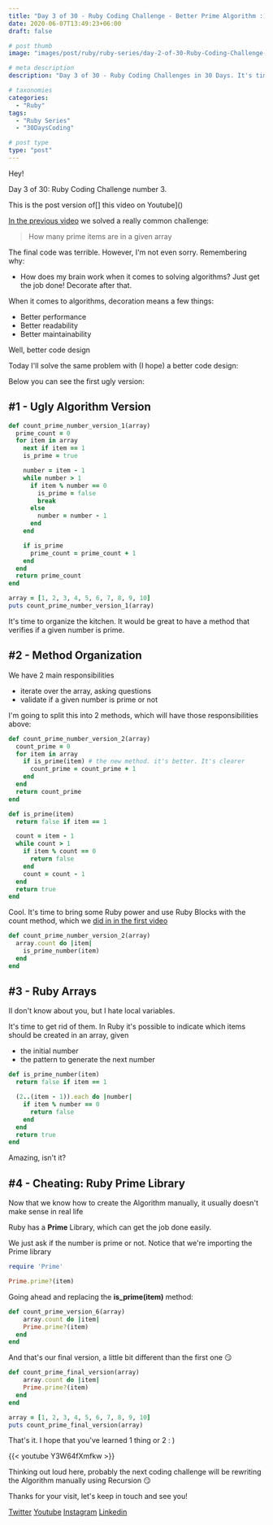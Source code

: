 ```yaml
---
title: "Day 3 of 30 - Ruby Coding Challenge - Better Prime Algorithm :)"
date: 2020-06-07T13:49:23+06:00
draft: false

# post thumb
image: "images/post/ruby/ruby-series/day-2-of-30-Ruby-Coding-Challenge-prime-numbers-algorithm.png"

# meta description
description: "Day 3 of 30 - Ruby Coding Challenges in 30 Days. It's time to use some Ruby power to solve the previous coding challenge, which was writing an algorithm to count how many prime items exist in an array"

# taxonomies
categories: 
  - "Ruby"
tags:
  - "Ruby Series"
  - "30DaysCoding"

# post type
type: "post"
---
```


Hey!

Day 3 of 30: Ruby Coding Challenge number 3.

This is the post version of[] this video on Youtube]()

[In the previous video](https://www.youtube.com/watch?v=WT6aoeOsEwY) we solved a really common challenge:

> How many prime items are in a given array

The final code was terrible. However, I'm not even sorry. Remembering why:

- How does my brain work when it comes to solving algorithms? Just get the job done! Decorate after that.

When it comes to algorithms, decoration means a few things:

- Better performance
- Better readability
- Better maintainability

Well, better code design

Today I'll solve the same problem with (I hope) a better code design:

Below you can see the first ugly version:

## #1 - Ugly Algorithm Version

```ruby
def count_prime_number_version_1(array)
  prime_count = 0
  for item in array
    next if item == 1
    is_prime = true

    number = item - 1
    while number > 1
      if item % number == 0
        is_prime = false
        break
      else
        number = number - 1
      end
    end

    if is_prime
      prime_count = prime_count + 1
    end
  end
  return prime_count
end

array = [1, 2, 3, 4, 5, 6, 7, 8, 9, 10]
puts count_prime_number_version_1(array)
```

It's time to organize the kitchen. It would be great to have a method that verifies if a given number is prime.

## #2 - Method Organization

We have 2 main responsibilities

- iterate over the array, asking questions
- validate if a given number is prime or not

I'm going to split this into 2 methods, which will have those responsibilities above:

```ruby
def count_prime_number_version_2(array)
  count_prime = 0
  for item in array
    if is_prime(item) # the new method. it's better. It's clearer
      count_prime = count_prime + 1
    end
  end
  return count_prime
end

def is_prime(item)
  return false if item == 1

  count = item - 1
  while count > 1
    if item % count == 0
      return false
    end
    count = count - 1
  end
  return true
end
```

Cool. It's time to bring some Ruby power and use Ruby Blocks with the count method, which we [did in in the first video](https://www.youtube.com/watch?v=1o95D7as27Q)

```ruby
def count_prime_number_version_2(array)
  array.count do |item|
    is_prime_number(item)
  end
end
```

## #3 - Ruby Arrays

II don't know about you, but I hate local variables. 

It's time to get rid of them. In Ruby it's possible to indicate which items should be created in an array, given

- the initial number
- the pattern to generate the next number

```ruby
def is_prime_number(item)
  return false if item == 1

  (2..(item - 1)).each do |number|
    if item % number == 0
      return false
    end
  end
  return true
end
```

Amazing, isn't it?

## #4 - Cheating: Ruby Prime Library

Now that we know how to create the Algorithm manually, it usually doesn't make sense in real life

Ruby has a **Prime** Library, which can get the job done easily.

We just ask if the number is prime or not. Notice that we're importing the Prime library

```ruby
require 'Prime'

Prime.prime?(item)
```

Going ahead and replacing the **is_prime(item)** method:

```ruby
def count_prime_version_6(array)
	array.count do |item|
    Prime.prime?(item)
  end
end
```

And that's our final version, a little bit different than the first one 😏

```ruby
def count_prime_final_version(array)
	array.count do |item|
    Prime.prime?(item)
  end
end

array = [1, 2, 3, 4, 5, 6, 7, 8, 9, 10]
puts count_prime_final_version(array)
```

That's it. I hope that you've learned 1 thing or 2 : )

{{< youtube Y3W64fXmfkw >}}

Thinking out loud here, probably the next coding challenge will be rewriting the Algorithm manually using Recursion 😏

Thanks for your visit, let's keep in touch and see you!

[Twitter](https://twitter.com/_alex_gama/)
[Youtube](https://www.youtube.com/channel/UCn09BXJXOCPLARsqNvxEFuw?view_as=subscriber/)
[Instagram](https://www.instagram.com/_alex_gama)
[Linkedin](https://www.linkedin.com/in/alexandregama/)